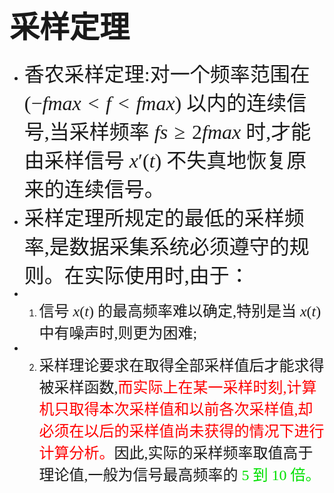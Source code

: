  # <font face="黑体" size=7> 采样定理 </font>
 * <font face="宋体" size=6>香农采样定理:对一个频率范围在 $(-fmax<f<fmax)$ 以内的连续信号,当采样频率 $fs≥2fmax$ 时,才能由采样信号 $x'(t)$ 不失真地恢复原来的连续信号。</font>  
 * <font face="宋体" size=6>采样定理所规定的最低的采样频率,是数据采集系统必须遵守的规则。在实际使用时,由于：</font>
 * 1. <font face="宋体" size=5>信号 $x(t)$ 的最高频率难以确定,特别是当 $x(t)$ 中有噪声时,则更为困难;</font>
 * 2. <font face="宋体" size=5>采样理论要求在取得全部采样值后才能求得被采样函数,<font color="red">而实际上在某一采样时刻,计算机只取得本次采样值和以前各次采样值,却必须在以后的采样值尚未获得的情况下进行计算分析。</font>因此,实际的采样频率取值高于理论值,一般为信号最高频率的<font color=grenn> $5$ 到 $10$ 倍。</font></font>
